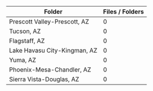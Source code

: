 | Folder                       |   Files / Folders |
|------------------------------|-------------------|
| Prescott Valley-Prescott, AZ |                 0 |
| Tucson, AZ                   |                 0 |
| Flagstaff, AZ                |                 0 |
| Lake Havasu City-Kingman, AZ |                 0 |
| Yuma, AZ                     |                 0 |
| Phoenix-Mesa-Chandler, AZ    |                 0 |
| Sierra Vista-Douglas, AZ     |                 0 |
